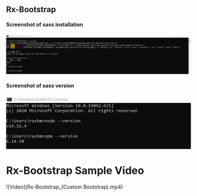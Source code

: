   ##  Rx-Bootstrap
  
  #### Screenshot of sass installation
  
  ![Install](sass%20install.JPG)

  #### Screenshot of sass version
  
  ![Version](verson%20check.JPG)


  # Rx-Bootstrap Sample Video
  ![Video](Rx-Bootstrap_(Custom Bootstrap).mp4)
